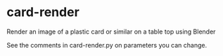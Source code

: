 # card-render
Render an image of a plastic card or similar on a table top using Blender

See the comments in card-render.py on parameters you can change.
